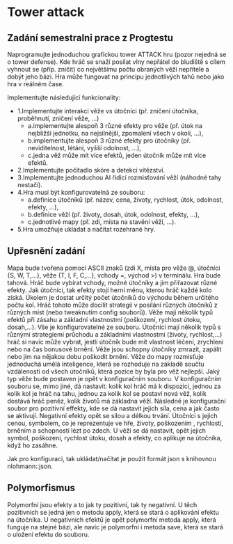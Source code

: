 Tower attack
============


Zadání semestralni prace z Progtestu
------------------------------------

Naprogramujte jednoduchou grafickou tower ATTACK hru (pozor nejedná se o tower defense). Kde hráč se snaží posílat vlny nepřátel do bludiště s cílem vyhnout se (příp. zničit) co největšímu počtu obraných věží nepřítele
a dobýt jeho bázi. Hra může fungovat na principu jednotlivých tahů nebo jako hra v reálném čase.

Implementujte následující funkcionality:

- 1.Implementujte interakci věže vs útočníci (př. zničení útočníka, proběhnutí, zničení věže, …)
    + a.implementujte alespoň 3 různé efekty pro věže (př. útok na nejbližší jednotku, na nejsilnější, zpomalení všech v okolí, …),
    + b.implementujte alespoň 3 různé efekty pro útočníky (př. neviditelnost, létání, vyšší odolnost, …),
    + c.jedna věž může mít více efektů, jeden útočník může mít více efektů.
 - 2.Implementujte počítadlo skóre a detekci vítězství.
 - 3.Implementujte jednoduchou AI řídící rozmisťování věží (náhodné tahy nestačí).
 - 4.Hra musí být konfigurovatelná ze souboru:
	+ a.definice útočníků (př. název, cena, životy, rychlost, útok, odolnost, efekty, …),
	+ b.definice věží (př. životy, dosah, útok, odolnost, efekty, …),
	+ c.jednotlivé mapy (př. zdi, místa na stavění věží, …).
 - 5.Hra umožňuje ukládat a načítat rozehrané hry.


Upřesnění zadání
----------------
Mapa bude tvořena pomocí ASCII znaků (zdi X, místa pro věže @, útočníci {S, W, T,...}, věže {T, I, F, C,...}, vchody =, východ >) v terminálu.
Hra bude tahová. Hráč bude vybírat vchody, možné útočníky a jim přiřazovat různé efekty. Jak útočníci, tak efekty stojí herní měnu, kterou hráč každé kolo získá.
Úkolem je dostat určitý počet útočníků do východu během určitého počtu kol. Hráč tohoto může docílit strategií v posílání různých útočníků z různých míst
(nebo tweaknutím config souborů).
Věže mají několik typů efektů při zásahu a základní vlastnostmi (poškození, rychlost útoku, dosah,...). Vše je konfigurovatelné ze souboru.
Útočníci mají několik typů s různými strategiemi průchodu a základními vlastnostmi (životy, rychlost,...) hráč si navíc může vybrat, jestli útočník bude mít vlastnost léčení, zrychlení nebo na čas bonusové brnění.
Věže jsou schopny útočníky zmrazit, zapálit nebo jim na nějakou dobu poškodit brnění.
Věže do mapy rozmisťuje jednoduchá umělá inteligence, která se rozhoduje na základě součtu vzdáleností od všech útočníků, která pozice by byla pro věž nejlepší. Jaký typ věže bude postaven je opět v konfiguračním souboru.
V konfiguračním souboru se, mimo jiné, dá nastavit: kolik kol hráč má k dispozici, jednou za kolik kol je hráč na tahu, jednou za kolik kol se postaví nová věž, kolik dostává hráč peněz, kolik životů má základna věží. Následně je konfigurační soubor pro pozitivní effekty, kde se dá nastavit jejich síla, cena a jak často se aktivují. Negativní efekty opět se silou a délkou trvání. Útočníci s jejich cenou, symbolem, co je reprezentuje ve hře, životy, poškozením , rychlostí, brněním a schopností lézt po zdech. U věží se dá nastavit, opět jejich symbol, poškození, rychlost útoku, dosah a efekty, co aplikuje na útočníka, když ho zasáhne.

Jak pro konfiguraci, tak ukládat/načítat je použit formát json s knihovnou nlohmann::json.


Polymorfismus
-------------
Polymorfní jsou efekty a to jak ty pozitivní, tak ty negativní.
U těch pozitivních se jedná jen o metodu apply, která se stará o aplikování efektu na útočníka.
U negativních efektů je opět polymorfní metoda apply, která funguje na stejné bázi, ale navíc je polymorfní i metoda save, která se stará o uložení efektu do souboru.
